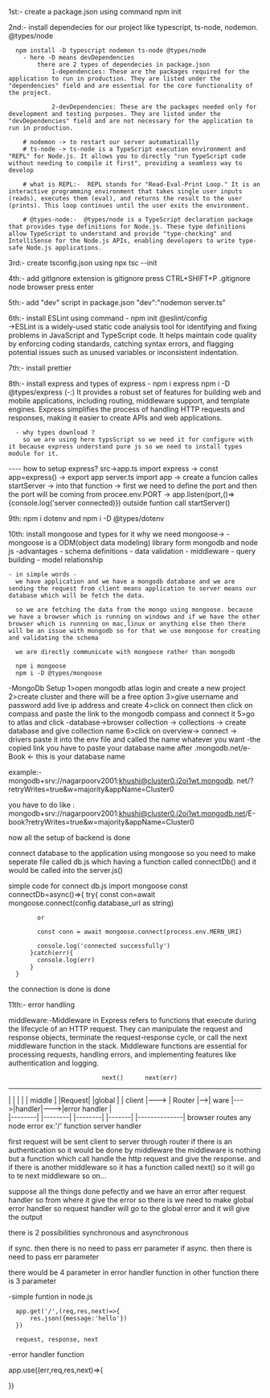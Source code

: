 1st:- create a package.json using command npm init

2nd:- install dependecies for our project
like typescript, ts-node, nodemon. @types/node

      npm install -D typescript nodemon ts-node @types/node
        - here -D means devDependencies
            there are 2 types of dependecies in package.json
                1-dependencies: These are the packages required for the application to run in production. They are listed under the "dependencies" field and are essential for the core functionality of the project.

                2-devDependencies: These are the packages needed only for development and testing purposes. They are listed under the "devDependencies" field and are not necessary for the application to run in production.

        # nodemon -> to restart our server automaticallly
        # ts-node -> ts-node is a TypeScript execution environment and "REPL" for Node.js. It allows you to directly "run TypeScript code without needing to compile it first", providing a seamless way to develop

        # what is REPL:-  REPL stands for "Read-Eval-Print Loop." It is an interactive programming environment that takes single user inputs (reads), executes them (eval), and returns the result to the user (prints). This loop continues until the user exits the environment.

        # @types-node:-  @types/node is a TypeScript declaration package that provides type definitions for Node.js. These type definitions allow TypeScript to understand and provide "type-checking" and IntelliSense for the Node.js APIs, enabling developers to write type-safe Node.js applications.

3rd:- create tsconfig.json using npx tsc --init

4th:- add gitIgnore extension is gitignore
press CTRL+SHIFT+P
.gitignore
node browser press enter

5th:- add "dev" script in package.json
"dev":"nodemon server.ts"

6th:- install ESLint using command  - npm init @eslint/config  
->ESLint is a widely-used static code analysis tool for identifying and fixing problems in JavaScript and TypeScript code. It helps maintain code quality by enforcing coding standards, catching syntax errors, and flagging potential issues such as unused variables or inconsistent indentation.

7th:- install prettier

8th:- install express and types of express - npm i express npm i -D @types/express
      (-:) It provides a robust set of features for building web and mobile applications, including routing, middleware support, and template engines. Express simplifies the process of handling HTTP requests and responses, making it easier to create APIs and web applications.

      - why types download ? 
        so we are using here typsScript so we need it for configure with it because express understand pure js so we need to install types module for it.


---- how to setup express?
      src->app.ts
        import express -> const app=express() -> export app
      server.ts
        import app -> create a funcion calles startServer -> into that function -> 
        first we need to define the port and then the port will be coming from procee.env.PORT -> app.listen(port,()=>{console.log('server connected)})  outside funtion call startServer()

  
9th: npm i dotenv  and npm i -D @types/dotenv


10th: install mongoose  and types for it 
  why we need mongoose->
    -mongoose is a ODM(object data modeling) library form mongodb and node js
    -advantages - schema definitions 
                - data validation
                - middleware
                - query building
                - model relationship

    - in simple words - 
      we have application and we have a mongodb database and we are sending the request from client means application to server means our database which will be fetch the data.

      so we are fetching the data from the mongo using mongoose. because we have a browser which is running on windows and if we have the other browser which is runnning on mac,linux or anything else then there will be an issue with mongodb so for that we use mongoose for creating and validating the schema    

      we are directly communicate with mongoose rather than mongodb

      npm i mongoose   
      npm i -D @types/mongoose

-MongoDb Setup
  1>open mongodb atlas login and create a new project
  2>create cluster and there will be a free option
  3>give username and password add live ip address and create 
  4>click on connect then click on compass and paste the link to the mongodb compass and connect it
  5>go to atlas and click 
                -database->browser collection -> collections -> create database and give collection name
  6>click on overview-> connect -> drivers paste it into the env file and called the name whatever you want 
  -the copied link you have to paste your database name after .mongodb.net/e-Book <- this is your database name 


example:-mongodb+srv://nagarpoorv2001:khushi@cluster0.j2oi1wt.mongodb.  net/?retryWrites=true&w=majority&appName=Cluster0

you have to do like :
mongodb+srv://nagarpoorv2001:khushi@cluster0.j2oi1wt.mongodb.net/E-book?retryWrites=true&w=majority&appName=Cluster0

now all the setup of backend is done 

connect database to the application using mongoose
  so you need to make seperate file called db.js which having a function called connectDb() and it would be called into the server.js()

  simple code for connect db.js
  import mongoose
    const connectDb=async()=>{
          try{
            const con=await mongoose.connect(config.database_url as string)

            or

            const conn = await mongoose.connect(process.env.MERN_URI)

            console.log('connected successfully')
          }catch(err){
            console.log(err)
          }
      } 


the connection is done is done 


11th:- error handling

middleware:-Middleware in Express refers to functions that execute during the lifecycle of an HTTP request. They can manipulate the request and response objects, terminate the request-response cycle, or call the next middleware function in the stack. Middleware functions are essential for processing requests, handling errors, and implementing features like authentication and logging.

                              next()      next(err)
----------     ----------   ----------    ---------    ----------------
|        |     |        |   | middle |    |Request|    |global        |
| client |---> | Router |-->|  ware  |--->|handler|--->|error handler |  
|--------|     |--------|   |--------|    |-------|    |--------------|
  browser        routes       any           node         error 
                ex:'/'      function       server        handler 

first request will be sent client to server through router  if there is an authentication so it would be done by middleware the middleware is nothing but a function which call handle the http request and give the response.  and if there is another middleware so it has a function called next() so it will go to te next middleware so on...

suppose all the things done pefectly and we have an error after request handler so from where it give the error so there is we need to make global error handler so request handler will go to the global error and it will give the output 

there is 2 possibilities 
synchronous and asynchronous 

if sync. then there is no need to pass err parameter
if async. then there is need to pass err parameter


there would be 4 parameter in error handler function in other function there is 3 parameter 

-simple funtion in node.js

      app.get('/',(req,res,next)=>{
          res.json({message:'hello'})
      })

      request, response, next 

-error handler function

app.use((err,req,res,next)=>{
  
})

          